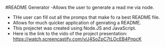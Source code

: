 #README Generator 
-Allows the user to generate a read me via node. 
- THe user can fill out all the promps that make fo ra best README file.
- Allows for much quicker application of genrating a README. 
- This projectet was created using Node.JS and JavaScript.
- Here is the link to the vido of the project presentation: https://watch.screencastify.com/v/J4SoZpC7tLOcEB4PnpcK

